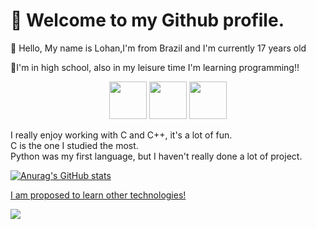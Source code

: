 
<h1>👋 Welcome to my Github profile.</h1>


<p>🌱 Hello, My name is Lohan,I'm from Brazil and 
I'm currently 17 years old</p>
   
  
<p>🔭I'm in high school, also in my leisure time I'm learning programming!!</p>

   





<div align="center">
  <img src="https://cdn.jsdelivr.net/gh/devicons/devicon/icons/c/c-original.svg" height="60" width="60" >
 
<img src="https://cdn.jsdelivr.net/gh/devicons/devicon/icons/python/python-original.svg"  height="60" width="60"/>
  
<img src="https://cdn.jsdelivr.net/gh/devicons/devicon/icons/cplusplus/cplusplus-original.svg" height="60" width="60" />
          
 </div>
  <P>
I really enjoy working with C and C++, it's a lot of fun.<br>C is the one I studied the most. <br>Python was my first language, 
but I haven't really done a lot of project.</P>
  
   <div>
 <a href="https://github.com/Lohannz">


 ![Anurag's GitHub stats](https://github-readme-stats.vercel.app/api?username=Lohannz&show_icons=true&theme=tokyonight)
 </div>

<p>I am proposed to learn other technologies!</p>
<a href = "mailto:contato@lohan10nascimento@gmail.com"><img src="https://img.shields.io/badge/Gmail-D14836?style=for-the-badge&logo=gmail&logoColor=white" target="_blank"></a>
